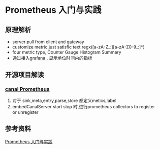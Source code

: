 # Prometheus 入门与实践
## 原理解析
- server pull from client and gateway
- customize metric,just satisfic text regx([a-zA-Z_:][a-zA-Z0-9_:]*)
- four metric type, Counter Gauge Histogram Summary
- 通过接入grafana , 显示单位时间内的指标
## 开源项目解读
### [canal Prometheus](https://github.com/alibaba/canal/wiki/Prometheus-QuickStart)
1. 对于 sink,meta,entry,parse,store 都定义metics,label
2. embedCanalServer start stop 时,进行prometheus collectors to register or unregister
## 参考资料
[Prometheus 入门与实践](https://www.ibm.com/developerworks/cn/cloud/library/cl-lo-prometheus-getting-started-and-practice/index.html)
